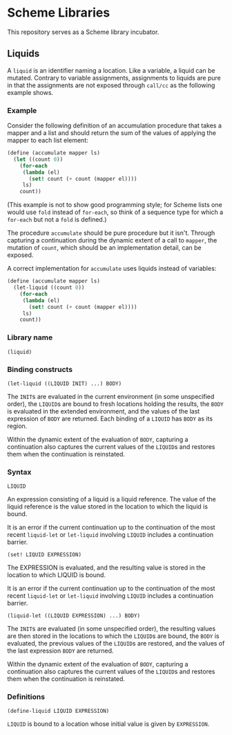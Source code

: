 # Scheme Libraries

This repository serves as a Scheme library incubator.

## Liquids

A `liquid` is an identifier naming a location.  Like a variable, a liquid can be mutated.  Contrary to variable assignments, assignments to liquids are pure in that the assignments are not exposed through `call/cc` as the following example shows.

### Example

Consider the following definition of an accumulation procedure that takes a mapper and a list and should return the sum of the values of applying the mapper to each list element:

```scheme
(define (accumulate mapper ls)
  (let ((count 0))
    (for-each 
     (lambda (el)
       (set! count (+ count (mapper el))))
     ls)
    count))
```

(This example is not to show good programming style; for Scheme lists one would use `fold` instead of `for-each`, so think of a sequence type for which a `for-each` but not a `fold` is defined.)

The procedure `accumulate` should be pure procedure but it isn't.  Through capturing a continuation during the dynamic extent of a call to `mapper`, the mutation of `count`, which should be an implementation detail, can be exposed.

A correct implementation for `accumulate` uses liquids instead of variables:

```scheme
(define (accumulate mapper ls)
  (let-liquid ((count 0))
    (for-each 
     (lambda (el)
       (set! count (+ count (mapper el))))
     ls)
    count))
```

### Library name

`(liquid)`

### Binding constructs

`(let-liquid ((LIQUID INIT) ...) BODY)`

The `INIT`s are evaluated in the current environment (in some unspecified order), the `LIQUID`s are bound to fresh locations holding the results, the `BODY` is evaluated in the extended environment, and the values of the last expression of `BODY` are returned.  Each binding of a `LIQUID` has `BODY` as its region. 

Within the dynamic extent of the evaluation of `BODY`, capturing a continuation also captures the current values of the `LIQUID`s and restores them when the continuation is reinstated.

### Syntax

`LIQUID`

An expression consisting of a liquid is a liquid reference.  The value of the liquid reference is the value stored in the location to which the liquid is bound.

It is an error if the current continuation up to the continuation of the most recent `liquid-let` or `let-liquid` involving `LIQUID` includes a continuation barrier.

`(set! LIQUID EXPRESSION)`

The EXPRESSION is evaluated, and the resulting value is stored in the location to which LIQUID is bound.

It is an error if the current continuation up to the continuation of the most recent `liquid-let` or `let-liquid` involving `LIQUID` includes a continuation barrier.

`(liquid-let ((LIQUID EXPRESSION) ...) BODY)`

The `INIT`s are evaluated (in some unspecified order), the resulting values are then stored in the locations to which the `LIQUID`s are bound, the `BODY` is evaluated, the previous values of the `LIQUID`s are restored, and the values of the last expression `BODY` are returned.

Within the dynamic extent of the evaluation of `BODY`, capturing a continuation also captures the current values of the `LIQUID`s and restores them when the continuation is reinstated.

### Definitions

`(define-liquid LIQUID EXPRESSION)`

`LIQUID` is bound to a location whose initial value is given by `EXPRESSION`.
